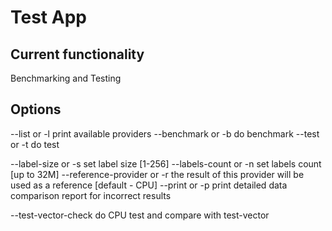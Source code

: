 # Test App

## Current functionality
Benchmarking and Testing

## Options

--list               or -l	print available providers
--benchmark          or -b	do benchmark
--test               or -t	do test

--label-size         or -s	set label size [1-256]
--labels-count       or -n	set labels count [up to 32M]
--reference-provider or -r	the result of this provider will be used as a reference [default - CPU]
--print              or -p	print detailed data comparison report for incorrect results

--test-vector-check		do CPU test and compare with test-vector


